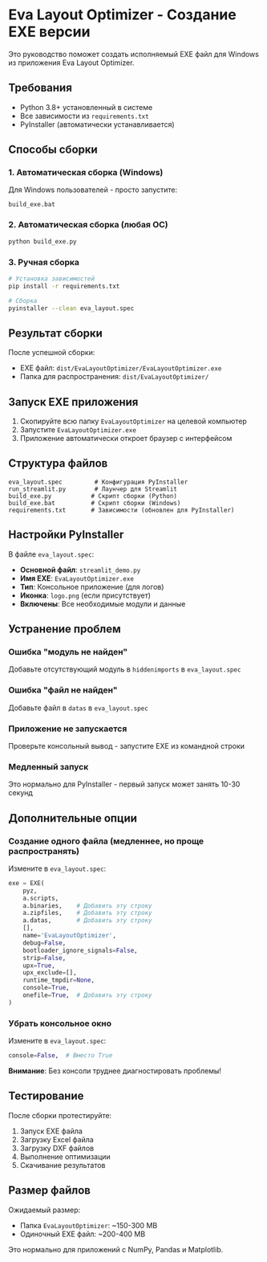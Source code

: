 # Eva Layout Optimizer - Создание EXE версии

Это руководство поможет создать исполняемый EXE файл для Windows из приложения Eva Layout Optimizer.

## Требования

- Python 3.8+ установленный в системе
- Все зависимости из `requirements.txt`
- PyInstaller (автоматически устанавливается)

## Способы сборки

### 1. Автоматическая сборка (Windows)

Для Windows пользователей - просто запустите:

```batch
build_exe.bat
```

### 2. Автоматическая сборка (любая ОС)

```bash
python build_exe.py
```

### 3. Ручная сборка

```bash
# Установка зависимостей
pip install -r requirements.txt

# Сборка
pyinstaller --clean eva_layout.spec
```

## Результат сборки

После успешной сборки:

- EXE файл: `dist/EvaLayoutOptimizer/EvaLayoutOptimizer.exe`
- Папка для распространения: `dist/EvaLayoutOptimizer/`

## Запуск EXE приложения

1. Скопируйте всю папку `EvaLayoutOptimizer` на целевой компьютер
2. Запустите `EvaLayoutOptimizer.exe`
3. Приложение автоматически откроет браузер с интерфейсом

## Структура файлов

```
eva_layout.spec         # Конфигурация PyInstaller
run_streamlit.py        # Лаунчер для Streamlit
build_exe.py           # Скрипт сборки (Python)
build_exe.bat          # Скрипт сборки (Windows)
requirements.txt       # Зависимости (обновлен для PyInstaller)
```

## Настройки PyInstaller

В файле `eva_layout.spec`:

- **Основной файл**: `streamlit_demo.py`
- **Имя EXE**: `EvaLayoutOptimizer.exe`
- **Тип**: Консольное приложение (для логов)
- **Иконка**: `logo.png` (если присутствует)
- **Включены**: Все необходимые модули и данные

## Устранение проблем

### Ошибка "модуль не найден"
Добавьте отсутствующий модуль в `hiddenimports` в `eva_layout.spec`

### Ошибка "файл не найден"
Добавьте файл в `datas` в `eva_layout.spec`

### Приложение не запускается
Проверьте консольный вывод - запустите EXE из командной строки

### Медленный запуск
Это нормально для PyInstaller - первый запуск может занять 10-30 секунд

## Дополнительные опции

### Создание одного файла (медленнее, но проще распространять)

Измените в `eva_layout.spec`:

```python
exe = EXE(
    pyz,
    a.scripts,
    a.binaries,    # Добавить эту строку
    a.zipfiles,    # Добавить эту строку
    a.datas,       # Добавить эту строку
    [],
    name='EvaLayoutOptimizer',
    debug=False,
    bootloader_ignore_signals=False,
    strip=False,
    upx=True,
    upx_exclude=[],
    runtime_tmpdir=None,
    console=True,
    onefile=True,  # Добавить эту строку
)
```

### Убрать консольное окно

Измените в `eva_layout.spec`:

```python
console=False,  # Вместо True
```

**Внимание**: Без консоли труднее диагностировать проблемы!

## Тестирование

После сборки протестируйте:

1. Запуск EXE файла
2. Загрузку Excel файла
3. Загрузку DXF файлов
4. Выполнение оптимизации
5. Скачивание результатов

## Размер файлов

Ожидаемый размер:
- Папка `EvaLayoutOptimizer`: ~150-300 MB
- Одиночный EXE файл: ~200-400 MB

Это нормально для приложений с NumPy, Pandas и Matplotlib.